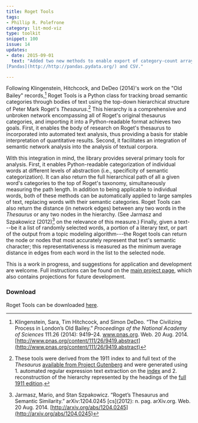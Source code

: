 ```yaml
---
title: Roget Tools
tags:
- Phillip R. Polefrone
category: lit-mod-viz
type: toolkit
snippet: 100
issue: 14
updates:
- date: 2015-09-01
  text: "Added two new methods to enable export of category-count arrays to
[Pandas](http://http://pandas.pydata.org/) and CSV."

---
```


Following Klingenstein, Hitchcock, and DeDeo (2014)'s work on the "Old Bailey"
records,[^1] Roget Tools is a Python class for tracking broad semantic
categories through bodies of text using the top-down hierarchical structure of
Peter Mark Roget's *Thesaurus*.[^2] This hierarchy is a comprehensive and
unbroken network encompassing all of Roget's original thesaurus categories,
and importing it into a Python-readable format achieves two goals. First, it
enables the body of research on Roget's thesaurus to incorporated into
automated text analysis, thus providing a basis for stable interpretation of
quantitative results. Second, it facilitates an integration of semantic
network analysis into the analysis of textual corpora.

[^1]: Klingenstein, Sara, Tim Hitchcock, and Simon DeDeo. “The Civilizing
Process in London’s Old Bailey.” *Proceedings of the National Academy of
Sciences* 111.26 \(2014\): 9419–24. www.pnas.org. Web. 20 Aug. 2014.
[http://www.pnas.org/content/111/26/9419.abstract](http://www.pnas.org/content/111/26/9419.abstract)

[^2]: These tools were derived from the 1911 index to and full text of the
*Thesaurus* [available from Project
Gutenberg](http://www.gutenberg.org/ebooks/search/?query=roget) and were
generated using 1. automated regular expression text extraction on the
[index](http://www.gutenberg.org/cache/epub/10681/pg10681.txt) and 2.
reconstruction of the hierarchy represented by the headings of the [full 1911
edition](http://www.gutenberg.org/cache/epub/22/pg22.txt).

With this integration in mind, the library provides several primary tools for
analysis. First, it enables Python-readable categorization of individual words
at different levels of abstraction (i.e., specificity of semantic
categorization). It can also return the full hierarchical path of all a given
word's categories to the top of Roget's taxonomy, simultaneously measuring the
path length. In addition to being applicable to individual words, both of
these methods can be automatically applied to large samples of text, replacing
words with their semantic categories. Roget Tools can also return the distance
(in network edges) between any two words in the *Thesaurus* or any two nodes
in the hierarchy. (See Jarmasz and Szpakowicz (2012)[^3] on the relevance of
this measure.) Finally, given a text---be it a list of randomly selected
words, a portion of a literary text, or part of the output from a topic
modeling algorithm---the Roget tools can return the node or nodes that most
accurately represent that text's semantic character; this representativeness
is measured as the minimum average distance in edges from each word in the
list to the selected node.

This is a work in progress, and suggestions for application and development
are welcome. Full instructions can be found on the [main project
page](https://github.com/prpole/roget-tools), which also contains projections
for future development.

### Download

Roget Tools can be downloaded
[here](https://github.com/prpole/roget-tools/archive/master.zip).

[^3]: Jarmasz, Mario, and Stan Szpakowicz. “Roget’s Thesaurus and Semantic Similarity.” arXiv:1204.0245 \[cs\]\(2012\): n. pag. arXiv.org. Web. 20 Aug. 2014. [http://arxiv.org/abs/1204.0245](http://arxiv.org/abs/1204.0245)
